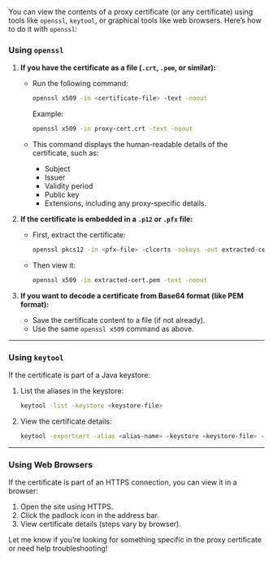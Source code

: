 You can view the contents of a proxy certificate (or any certificate) using tools like `openssl`, `keytool`, or graphical tools like web browsers. Here’s how to do it with `openssl`:

### Using `openssl`
1. **If you have the certificate as a file (`.crt`, `.pem`, or similar):**
   - Run the following command:
     ```bash
     openssl x509 -in <certificate-file> -text -noout
     ```
     Example:
     ```bash
     openssl x509 -in proxy-cert.crt -text -noout
     ```

   - This command displays the human-readable details of the certificate, such as:
     - Subject
     - Issuer
     - Validity period
     - Public key
     - Extensions, including any proxy-specific details.

2. **If the certificate is embedded in a `.p12` or `.pfx` file:**
   - First, extract the certificate:
     ```bash
     openssl pkcs12 -in <pfx-file> -clcerts -nokeys -out extracted-cert.pem
     ```
   - Then view it:
     ```bash
     openssl x509 -in extracted-cert.pem -text -noout
     ```

3. **If you want to decode a certificate from Base64 format (like PEM format):**
   - Save the certificate content to a file (if not already).
   - Use the same `openssl x509` command as above.

---

### Using `keytool`
If the certificate is part of a Java keystore:
1. List the aliases in the keystore:
   ```bash
   keytool -list -keystore <keystore-file>
   ```
2. View the certificate details:
   ```bash
   keytool -exportcert -alias <alias-name> -keystore <keystore-file> -rfc
   ```

---

### Using Web Browsers
If the certificate is part of an HTTPS connection, you can view it in a browser:
1. Open the site using HTTPS.
2. Click the padlock icon in the address bar.
3. View certificate details (steps vary by browser).

Let me know if you’re looking for something specific in the proxy certificate or need help troubleshooting!